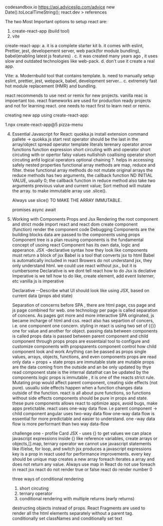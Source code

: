 codesandbox.io
https://api.adviceslip.com/advice
new Date().toLocalTimeString();
react.dev > references

The two Most Important options to setup react are:

1. create-react-app (build tool)
2. vite

create-react-app:
a. it is a complete starter kit
b. it comes with eslint, Prettier, jest, developement server, web pack(for module bundling), babel(enabling latest js features) .
c. it was created many years ago , it uses slow and outdated technologies like web-pack.
d. don't use it create a real app.

Vite:
a. Modernbuild tool that contains template.
b. need to manually setup eslint, prettier, jest, webpack, babel, development server...
c. extremely fast hot module replacement (HMR) and bundling.

react recommends to use next or remix for new projects.
vanilla reac is impoertant too.
react frameworks are used for production ready projects and not for learning react.
one needs to react first to learn next or remix.

creating new app using create-react-app:

1.npx create-react-app@5 pizza-menu

4. Essential Javascript for React:
   quokka.js install extension
   command pallete -> quokka.js start
   rest operator should be the last in the array/object
   spread operator
   template literals
   terenary operator
   arrow functions
   function expression
   short circuting with and operator
   short circuting with or opertor
   falsy values
   nullishish coallising operator
   short circuting anfd logical operators
   optional chaining ?. helps in accessing safely nested properties
   functional array methods are map, reduce and filter.
   these functional array methods do not mutate original arrays
   the reduce methods has two arguments, the callback function ND INITIAL VALUE, usually 0;
   the callback function in reduce method also take two arguments previous value and current value;
   Sort method will mutate the array.
   to make immutable array use .slice().

   Always use slice() TO MAKE THE ARRAY IMMUTABLE.

   promises
   async await

5. Working with Components Props and Jsx
   Rendering the root component and strict mode
   import react and react dom
   create component (function)
   render the component
   code Debugging
   Components are the building blocks
   data are passed to the components using props
   Component tree is a plan
   reusing components is the fundamental concept of usoing react
   Component has its own data, logic and apperance.
   JSX -declarative syntax how they look like
   components must return a block of jsx
   Babel is a tool that converts jsx to html
   Babel is automatically included in react
   Browers do not understand jsx, they only understand html.
   we could use react without jsx., but it is cumbersome
   Declarative is we dont tell react how to do
   Jsx is declative
   Imperative is we tell how to do like, create element, add event listerner, etc
   vanilla js is imperative

   Declarative --Describe what UI should look like using JSX, based on current data (props abd state)

   Separation of concerns
   before SPA , there are html page, css page and js page combined for web.
   one technology per page is called separation of concens.
   As pages got more and more interactive SPA originated, js became incharge of html and css.
   react also has separtion of concers, i.e. one component one concern.
   styling in react is using two set of {{}} one for value and another for object.
   passing data between components is called props
   data is passed between parent component and child component through props
   props are essentaial tool to configure and customize components
   with propsparents component control how child component look and work
   Anything can be passed as props single values, arrays, objects, functions, and even components
   props are read only
   data = props + state
   props are immutable
   state are mutable
   props are the data coming from the outside and an be only updated by thye read component
   state is the internal datathat can be updated by the components logic
   props is immutable , it is one of the reacts strict rule.
   Mutating prop would affect parent component, creating side effects (not pure).
   usuallu side effects happen when a function changes data outside of the function.
   react is all about pure functions, so functions without side effects
   components should be pure in props and state.
   these pure components allows react to optimize apps, avoid bugs, make apps pretictable.
   react uses one-way data flow. i.e parent component -> child component
   angular uses two-way data flow
   one-way data flow is essential for more predictable and easier to understand.
   one -way data flow is more performant than two way data-flow

   challenge one - profile Card
   JSX - uses {} to get values
   we can place javascript expressions inside {} like reference variables, create arrays or objects,[].map, ternary operator
   we cannot use javascript statements like if/else, for loop, and switch
   jsx produces a javascript expressions
   key is a prop in react used for performance improvements.
   every key should be unique
   map creates a new array
   foreach iterates a array and does not return any value.
   Always use map in React
   do not use foreach in react jsx
   react do not render true or false
   react do render number 0

   three ways of conditional rendering

   1. short circuting
   2. ternary operator
   3. conditional rendering with multiple returns (early returns)

   destructing objects instead of props.
   React Fragments are used to render all the html elements separately without a parent tag.
   conditionally set classNames and conditionally set text

